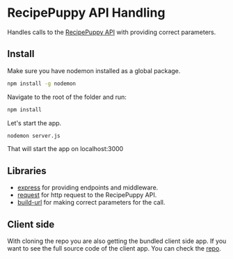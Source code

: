 # RecipePuppy API Handling

Handles calls to the [RecipePuppy API](http://www.recipepuppy.com/about/api/) with providing correct parameters.

## Install 

Make sure you have nodemon installed as a global package.

```sh
npm install -g nodemon
```

Navigate to the root of the folder and run:

```sh
npm install
```

Let's start the app.

```sh
nodemon server.js
```

That will start the app on localhost:3000

## Libraries
* [express](http://expressjs.com/) for providing endpoints and middleware.
* [request](https://www.npmjs.com/package/request) for http request to the RecipePuppy API.
* [build-url](https://www.npmjs.com/package/build-url) for making correct parameters for the call.

## Client side

With cloning the repo you are also getting the bundled client side app. If you want to see the full source code of the client app. 
You can check the [repo](https://github.com/gregorojstersek/find-recipes).





 
